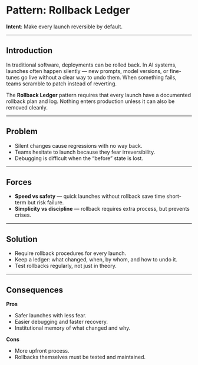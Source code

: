 # Pattern: Rollback Ledger

**Intent**: Make every launch reversible by default.

---

## Introduction

In traditional software, deployments can be rolled back. In AI systems, launches often happen silently — new prompts, model versions, or fine-tunes go live without a clear way to undo them. When something fails, teams scramble to patch instead of reverting.

The **Rollback Ledger** pattern requires that every launch have a documented rollback plan and log. Nothing enters production unless it can also be removed cleanly.

---

## Problem

- Silent changes cause regressions with no way back.  
- Teams hesitate to launch because they fear irreversibility.  
- Debugging is difficult when the “before” state is lost.  

---

## Forces

- **Speed vs safety** — quick launches without rollback save time short-term but risk failure.  
- **Simplicity vs discipline** — rollback requires extra process, but prevents crises.  

---

## Solution

- Require rollback procedures for every launch.  
- Keep a ledger: what changed, when, by whom, and how to undo it.  
- Test rollbacks regularly, not just in theory.  

---

## Consequences

**Pros**  
- Safer launches with less fear.  
- Easier debugging and faster recovery.  
- Institutional memory of what changed and why.  

**Cons**  
- More upfront process.  
- Rollbacks themselves must be tested and maintained.  

